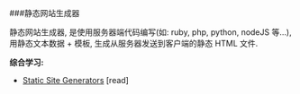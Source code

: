 ###静态网站生成器

静态网站生成器, 是使用服务器端代码编写(如: ruby, php, python, nodeJS 等...), 用静态文本数据 + 模板, 生成从服务器发送到客户端的静态 HTML 文件.

**综合学习:**

* [Static Site Generators](http://www.oreilly.com/web-platform/free/static-site-generators.csp) [read]

